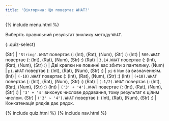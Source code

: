 ```yaml
---
title: 'Вікторина: Що повертає WHAT?'
---
```


{% include menu.html %}

Виберіть правильний результат виклику методу `WHAT`.

{:.quiz-select}

(Str) | `'String'.WHAT` повертає (: (Int), (Rat), (Num), (Str) :)
(Int) | `500.WHAT` повертає (: (Int), (Rat), (Num), (Str) :)
(Rat) | `3.14.WHAT` повертає (: (Int), (Rat), (Num), (Str) :) | Дві крапки не повинні вас збити з пантелику.
(Num) | `pi.WHAT` повертає (: (Int), (Rat), (Num), (Str) :) | `pi` є `Num` за визначенням.
(Int) | `(-10).WHAT` повертає (: (Int), (Rat), (Num), (Str) :)
(Int) | `(+10).WHAT` повертає (: (Int), (Rat), (Num), (Str) :)
(Rat) | `(-1/2).WHAT` повертає (: (Int), (Rat), (Num), (Str) :)
(Int) | `('3' + '4').WHAT` повертає (: (Int), (Rat), (Num), (Str) :) | `'3' + '4'` виконує числове додавання, тому результат є цілим числом.
(Str) | `('3' ~ '4').WHAT` повертає (: (Int), (Rat), (Num), (Str) :) | Конкатенація рядків дає рядок.

{% include quiz.html %}
{% include nav.html %}
